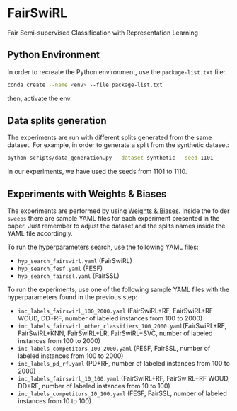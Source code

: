 # FairSwiRL
Fair Semi-supervised Classification with Representation Learning


## Python Environment

In order to recreate the Python environment, use the `package-list.txt` file:

```bash
conda create --name <env> --file package-list.txt
```

then, activate the env. 


## Data splits generation

The experiments are run with different splits generated from the same dataset. For example, in order to generate a split from the synthetic dataset:

```bash
python scripts/data_generation.py --dataset synthetic --seed 1101
```

In our experiments, we have used the seeds from 1101 to 1110. 


## Experiments with Weights & Biases

The experiments are performed by using [Weights & Biases](https://wandb.ai/). Inside the folder `sweeps` there are sample YAML files for each experiment presented in the paper. Just remember to adjust the dataset and the splits names inside the YAML file accordingly. 

To run the hyperparameters search, use the following YAML files: 
- `hyp_search_fairswirl.yaml` (FairSwiRL)
- `hyp_search_fesf.yaml` (FESF)
- `hyp_search_fairssl.yaml` (FairSSL)

To run the experiments, use one of the following sample YAML files with the hyperparameters found in the previous step:
- `inc_labels_fairswirl_100_2000.yaml` (FairSwiRL+RF, FairSwiRL+RF WOUD, DD+RF, number of labeled instances from 100 to 2000)
- `inc_labels_fairswirl_other_classifiers_100_2000.yaml`(FairSwiRL+RF, FairSwiRL+KNN, FairSwiRL+LR, FairSwiRL+SVC, number of labeled instances from 100 to 2000)
- `inc_labels_competitors_100_2000.yaml` (FESF, FairSSL, number of labeled instances from 100 to 2000)
- `inc_labels_pd_rf.yaml` (PD+RF, number of labeled instances from 100 to 2000)
- `inc_labels_fairswirl_10_100.yaml` (FairSwiRL+RF, FairSwiRL+RF WOUD, DD+RF, number of labeled instances from 10 to 100)
- `inc_labels_competitors_10_100.yaml` (FESF, FairSSL, number of labeled instances from 10 to 100)


